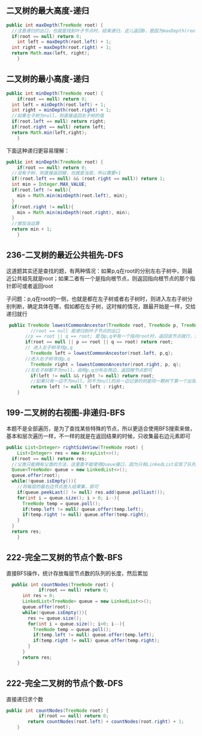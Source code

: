 ## 二叉树的最大高度-递归

```java
public int maxDepth(TreeNode root) {
  //注意递归的出口，也就是找到叶子节点时，结束递归，这儿返回0，是因为maxDepth(root.left)到root==null时，其实已经到了叶子节点的下一层，所以返回0，返回后叶子节点层时才做+1操作
  if(root == null) return 0;
	int left = maxDepth(root.left) + 1;
  int right = maxDepth(root.right) + 1;
  return Math.max(left, right);
    }
```

## 二叉树的最小高度-递归

```java
public int minDepth(TreeNode root) {
	if(root == null) return 0;
  int left = minDepth(root.left) + 1;
  int right = minDepth(root.right) + 1;
  //如果左子树为null，则直接返回右子树的值
  if(root.left == null) return right;
  if(root.right == null) return left;
  return Math.min(left,right);
    }
```

下面这种递归更容易理解：

```java
public int minDepth(TreeNode root) {
	if(root == null) return 0;
  //没有子树，则直接返回根，也就是当层，所以需要+1
  if((root.left == null) && (root.right == null)) return 1;
  int min = Integer.MAX_VALUE;
  if(root.left != null){
    min = Math.min(minDepth(root.left), min);
  }
  if(root.right != null){
    min = Math.min(minDepth(root.right), min);
  }
  //做加法运算
  return min + 1;
    }
```

## 236-二叉树的最近公共祖先-DFS

这道题其实还是查找的题，有两种情况：如果p,q在root的分别左右子树中，则最近公共祖先就是root；如果二者有一个是指向根节点，则返回指向根节点的那个指针即可或者返回root

 子问题：p,q在root的一侧，也就是都在左子树或者右子树时，则进入左右子树分别判断，确定具体在哪，假如都在左子树，这时候的情况，跟最开始是一样，交给递归就行

```java
 public TreeNode lowestCommonAncestor(TreeNode root, TreeNode p, TreeNode q) {
   		 //root == null 是递归到叶子节点的出口
   	   //p == root || q == root; 是当p,q中有一个指向root时，返回该节点就行，对该节点进行保存，表示查找到了p,q中某个节点
       if(root == null || p == root || q == root) return root;
       // 进入左子树寻找p,q
   		 TreeNode left = lowestCommonAncestor(root.left, p,q);
       //进入右子树寻找p,q
   		 TreeNode right = lowestCommonAncestor(root.right, p, q);
   	   //左右子树都不为null，说明p,q分布在两边，返回根节点即可
   		 if(left != null && right != null) return root;
   		 //如果只有一边不为null，则不为null的另一边记录的则是同一颗树下第一个出现的指向root节点的，直接返回就行。
   		 return left != null ? left : right;
    }
```



## 199-二叉树的右视图-非递归-BFS

本题不是全部遍历，是为了查找某些特殊的节点，所以更适合使用BFS搜索来做，基本和层次遍历一样，不一样的就是在返回结果的时候，只收集最右边元素即可

```java
public List<Integer> rightSideView(TreeNode root) {
	List<Integer> res = new ArrayList<>();
  if(root == null) return res;
  //父类只能拥有父类的方法，这里面不能使用Queue接口，因为只有LinkedList实现了队列，所以只能使用实现类来声明
  Queue<TreeNode> queue = new LinkedList<>();
  queue.offer(root);
  while(!queue.isEmpty()){
    //将每层的最右边节点放入结果集，即可
    if(queue.peekLast() != null) res.add(queue.pollLast());
    for(int i = queue.size(); i > 0; i--){
      TreeNode temp = queue.poll();
      if(temp.left != null) queue.offer(temp.left);
      if(temp.right != null) queue.offer(temp.right);
    }
  }
  return res;
    }
```



## 222-完全二叉树的节点个数-BFS

直接BFS操作，统计存放每层节点数的队列的长度，然后累加

```java
  public int countNodes(TreeNode root) {
			if(root == null) return 0;
      int res = 0;
      LinkedList<TreeNode> queue = new LinkedList<>();
      queue.offer(root);
      while(!queue.isEmpty()){
        res += queue.size();
        for(int i = queue.size(); i>0; i--){
          TreeNode temp = queue.poll();
          if(temp.left != null) queue.offer(temp.left);
          if(temp.right != null) queue.offer(temp.right);
        }
      }
      return res;
    }
```

## 222-完全二叉树的节点个数-DFS

直接递归求个数

```java
public int countNodes(TreeNode root) {
			if(root == null) return 0;
  		return countNodes(root.left) + countNodes(root.right) + 1;
    }
```

